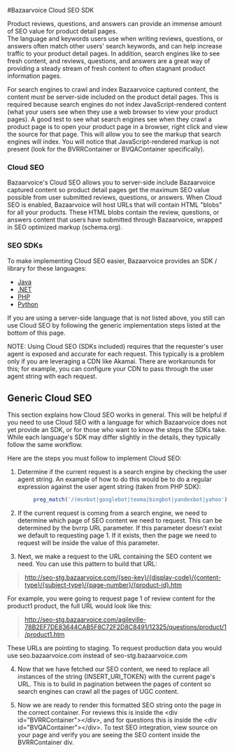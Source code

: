 #Bazaarvoice Cloud SEO SDK

Product reviews, questions, and answers can provide an immense amount of SEO value for product detail pages.  
The language and keywords users use when writing reviews, questions, or answers often match other users' search keywords,
and can help increase traffic to your product detail pages.  In addition, search engines like to see fresh content,
and reviews, questions, and answers are a great way of providing a steady stream of fresh content to often stagnant
product information pages. 

For search engines to crawl and index Bazaarvoice captured content, the content must be server-side
included on the product detail pages.  This is required because search engines do not index JavaScript-rendered 
content (what your users see when they use a web browser to view your product pages).  A good test 
to see what search engines see when they crawl a product page is to open your product page in a browser, right 
click and view the source for that page.  This will allow you to see the markup that search engines will index. You
will notice that JavaScript-rendered markup is not present (look for the BVRRContainer or BVQAContainer specifically).

### Cloud SEO
Bazaarvoice's Cloud SEO allows you to server-side include Bazaarvoice captured content so product detail pages 
get the maximum SEO value possible from user submitted reviews, questions, or answers. When Cloud SEO is enabled, 
Bazaarvoice will host URLs that will contain HTML "blobs" for all your products.  These HTML blobs 
contain the review, questions, or answers content that users have submitted through Bazaarvoice, wrapped in SEO optimized
markup (schema.org). 

### SEO SDKs
To make implementing Cloud SEO easier, Bazaarvoice provides an SDK / library for these languages:

* [Java](https://github.com/bazaarvoice/HostedUIResources/tree/master/SEOIntegration/examples/java)
* [.NET](https://github.com/bazaarvoice/HostedUIResources/tree/master/SEOIntegration/examples/dotnet) 
* [PHP](https://github.com/bazaarvoice/HostedUIResources/tree/master/SEOIntegration/examples/php)
* [Python](https://github.com/bazaarvoice/HostedUIResources/tree/master/SEOIntegration/examples/python)

If you are using a server-side language that is not listed above, you still can use Cloud SEO by following the generic
implementation steps listed at the bottom of this page. 

NOTE: Using Cloud SEO (SDKs included) requires that the requester's user agent is exposed and accurate for each request. 
This typically is a problem only if you are leveraging a CDN like Akamai. There are workarounds for this; for example, you can 
configure your CDN to pass through the user agent string with each request. 

## Generic Cloud SEO

This section explains how Cloud SEO works in general.  This will be helpful if you need to use Cloud SEO with a language
for which Bazaarvoice does not yet provide an SDK, or for those who want to know the steps the SDKs take.  While each language's SDK 
may differ slightly in the details, they typically follow the same workflow.

Here are the steps you must follow to implement Cloud SEO:

1. Determine if the current request is a search engine by checking the user agent string. An example of how to do this would be to do a regular expression against the user agent string (taken from PHP SDK):
   ```php
        preg_match('/(msnbot|googlebot|teoma|bingbot|yandexbot|yahoo')/i', $_SERVER['HTTP_USER_AGENT']);
    ```

2. If the current request is coming from a search engine, we need to determine which page of SEO content we need to request.  This can be determined by the bvrrp URL parameter.  If this parameter doesn't exist we default to requesting page 1.  If it exists, then the page we need to request will be inside the value of this parameter.  

3.  Next, we make a request to the URL containing the SEO content we need.  You can use this pattern to build that URL:
>http://seo-stg.bazaarvoice.com/{seo-key}/{display-code}/{content-type}/{subject-type}/{page-number}/{product-id}.htm

   For example, you were going to request page 1 of review content for the product1 product, the full URL would look like this:
>http://seo-stg.bazaarvoice.com/agileville-78B2EF7DE83644CAB5F8C72F2D8C8491/12325/questions/product/1/product1.htm
   
   These URLs are pointing to staging.  To request production data you would use seo.bazaarvoice.com instead of seo-stg.bazaarvoice.com

4. Now that we have fetched our SEO content, we need to replace all instances of the string {INSERT\_URI_TOKEN} with the current page's URL.  This is to build in pagination between the pages of content so search engines can crawl all the pages of UGC content. 

5. Now we are ready to render this formatted SEO string onto the page in the correct container.  For reviews this is inside the \<div id="BVRRContainer">\</div>, and for questions this is inside the \<div id="BVQAContainer">\</div>. To test SEO integration, view source on your page and verify you are seeing the SEO content inside the BVRRContainer div.

